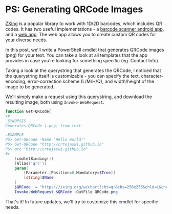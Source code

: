 # PS: Generating QRCode Images

[ZXing](https://github.com/zxing/zxing) is a popular library to work with 1D/2D barcodes, which includes QR codes. It has two useful implementations - a [barcode scanner android app](https://play.google.com/store/apps/details?id=com.google.zxing.client.android), and a [web app](https://zxing.appspot.com/generator). The web app allows you to create custom QR codes for your diverse needs.

In this post, we'll write a PowerShell cmdlet that generates QRCode images (png) for your text. You can take a look at all templates that the app provides in case you're looking for something specific (eg. Contact Info).

Taking a look at the querystring that generates the QRCode, I noticed that the querystring itself is customizable - you can specify the text, character-encoding, error-correction scheme (L/M/H/Q), and width/height of the image to be generated.

We'll simply make a request using this querystring, and download the resulting image, both using `Invoke-WebRequest`.

```powershell
function Get-QRCode{
<#
.SYNOPSIS
Generates QRCode (.png) from text.

.EXAMPLE
PS> Get-QRCode -Name "Hello World!"
PS> Get-QRCode "http://crtejaswi.github.io"
PS> qrc "http://crtejaswi.github.io"
#>
    [cmdletBinding()]
    [Alias('qrc')]
    param(
        [Parameter (Position=0,Mandatory=$True)]
        [string]$Name
    )
    $QRCode  = "https://zxing.org/w/chart?cht=qr&chs=256x256&chld=L&choe=UTF-8&chl=$Name"
    Invoke-WebRequest $QRCode -OutFile QRCode.png
```

That's it! In future updates, we'll try to customize this cmdlet for specific needs.

